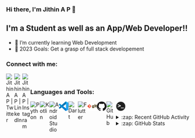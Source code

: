 ### Hi there, I'm Jithin A P 👋

## I'm a Student as well as an App/Web Developer!!

- 🌱 I’m currently learning Web Development 
- 🥅 2023 Goals: Get a grasp of full stack developement


### Connect with me:

[<img align="left" alt="Jithin A P | Twitter" width="22px" src="https://cdn.jsdelivr.net/npm/simple-icons@v3/icons/twitter.svg" />][twitter]
[<img align="left" alt="Jithin A P | LinkedIn" width="22px" src="https://cdn.jsdelivr.net/npm/simple-icons@v3/icons/linkedin.svg" />][linkedin]
[<img align="left" alt="Jithin A P | Instagram" width="22px" src="https://cdn.jsdelivr.net/npm/simple-icons@v3/icons/instagram.svg" />][instagram]

<br />

### Languages and Tools:

<img align="left" alt="Python" width="26px" src="https://user-images.githubusercontent.com/53345340/97080784-a4381900-161b-11eb-8902-caf679118883.png" />
<img align="left" alt="Kotlin" width="26px" src="https://user-images.githubusercontent.com/53345340/97080621-57077780-161a-11eb-923f-c24ece3f1c29.png" />
<img align="left" alt="Android Studio" width="26px" src="https://user-images.githubusercontent.com/53345340/97080683-cf6e3880-161a-11eb-8f99-983e682f755f.png" />
<img align="left" alt="Visual Studio Code" width="26px" src="https://raw.githubusercontent.com/github/explore/80688e429a7d4ef2fca1e82350fe8e3517d3494d/topics/visual-studio-code/visual-studio-code.png" />
<img align="left" alt="Dart " width="26px" src="https://user-images.githubusercontent.com/53345340/97080591-19a2ea00-161a-11eb-8bd9-2a0f8110e2a8.png" />
<img align="left" alt="Flutter " width="26px" src="https://user-images.githubusercontent.com/53345340/97080345-40f8b780-1618-11eb-9536-132c61e66eca.png" />
<img align="left" alt="Git" width="26px" src="https://raw.githubusercontent.com/github/explore/80688e429a7d4ef2fca1e82350fe8e3517d3494d/topics/git/git.png" />
<img align="left" alt="GitHub" width="26px" src="https://raw.githubusercontent.com/github/explore/78df643247d429f6cc873026c0622819ad797942/topics/github/github.png" />
<img align="left" alt="GitHub" width="26px" src="https://user-images.githubusercontent.com/53345340/97080727-3a1f7400-161b-11eb-9405-07a37f3fe43d.png" />
<img align="left" alt="Terminal" width="26px" src="https://raw.githubusercontent.com/github/explore/80688e429a7d4ef2fca1e82350fe8e3517d3494d/topics/terminal/terminal.png" />

<br />
<br />

<details>
  <summary>:zap: Recent GitHub Activity</summary>
<!--START_SECTION:activity-->
</details>

<details>
  <summary>:zap: GitHub Stats</summary>

  <img align="left" alt="Jithin-A-P's GitHub Stats" src="https://github-readme-stats.vercel.app/api?username=Jithin-A-P&show_icons=true&hide_border=true&count_private=true" />

</details>

[twitter]: https://twitter.com/Jithin_A_P
[instagram]: https://instagram.com/jithin._._
[linkedin]: https://linkedin.com/in/jithin-a-p
